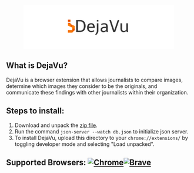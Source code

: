 <p align="center">
<a href = "https://rzere.github.io/DejaVu"><img src="icons/dejavu_small.png"
     alt="DejaVu" height="120" width=auto/></a>
</p>

## What is DejaVu?

DejaVu is a browser extension that allows journalists to compare images, determine which images
they consider to be the originals, and communicate these findings with other journalists within their organization.

## Steps to install:
1. Download and unpack the [zip file](https://github.com/rzere/DejaVu/zipball/master/).
2. Run the command `json-server --watch db.json` to initialize json server.
3. To install DejaVu, upload this directory to your `chrome://extensions/` by toggling developer mode and selecting "Load unpacked".

## Supported Browsers: <a href="https://www.google.com/chrome/?brand=CHBD&gclid=EAIaIQobChMIu8r0uZb84QIVFYTICh32RweMEAAYASAAEgIeSPD_BwE&gclsrc=aw.ds"><img src="https://img.purch.com/o/aHR0cDovL3d3dy5sYXB0b3BtYWcuY29tL2ltYWdlcy93cC9wdXJjaC1hcGkvaW5jb250ZW50LzIwMTYvMDEvY2hyb21lLWxvZ28tMjUweDI1MC5wbmc=" alt="Chrome" width="32" height="32"/></a><a href="https://brave.com/download/"><img src="https://images-na.ssl-images-amazon.com/images/I/51IbhWne1lL.png" alt="Brave" width="36" height="36"/></a>

